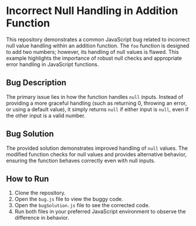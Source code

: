 # Incorrect Null Handling in Addition Function

This repository demonstrates a common JavaScript bug related to incorrect null value handling within an addition function.  The `foo` function is designed to add two numbers; however, its handling of null values is flawed. This example highlights the importance of robust null checks and appropriate error handling in JavaScript functions.

## Bug Description
The primary issue lies in how the function handles `null` inputs.  Instead of providing a more graceful handling (such as returning 0, throwing an error, or using a default value), it simply returns `null` if either input is `null`, even if the other input is a valid number.

## Bug Solution
The provided solution demonstrates improved handling of `null` values. The modified function checks for null values and provides alternative behavior, ensuring the function behaves correctly even with null inputs. 

## How to Run
1. Clone the repository.
2. Open the `bug.js` file to view the buggy code.
3. Open the `bugSolution.js` file to see the corrected code.
4. Run both files in your preferred JavaScript environment to observe the difference in behavior.
